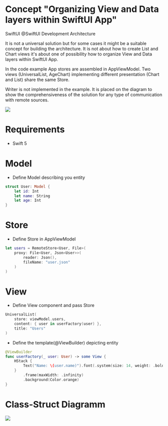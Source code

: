 # Concept "Organizing View and Data layers within SwiftUI App"
SwiftUI @SwiftUI Development Architecture

It is not a universal solution but for some cases it might be a suitable concept for building the architecture.
It is not about how to create List and Chart views it's about one of possibility how to organize View and Data layers within SwiftUI App.

In the code example App stores are assembled in AppViewModel. Two views (UniversalList, AgeChart) implementing different presentation (Chart and List) share the same Store.  

Writer is not implemented in the example. It is placed on the diagram to show the comprehensiveness of the solution for any type of communication with remote sources.

<img src="https://github.com/The-Igor/SwiftUI-MVVM-Concept/blob/main/Resources/swiftui_mvvm.png?raw=true">

# Requirements

* Swift 5

# Model
* Define Model describing you entity
```Swift 
struct User: Model {    
    let id: Int    
    let name: String
    let age: Int
}
```

# Store
* Define Store in AppViewModel
```Swift 
let users = RemoteStore<User, File>(
    proxy: File<User, Json<User>>(
        reader: Json(),
        fileName: "user.json"
    )
)
```

# View

* Define View component and pass Store
```Swift 
UniversalList(
    store: viewModel.users,
    content: { user in userFactory(user) },
    title: "Users"
)

```

* Define the template(@ViewBuilder) depicting entity
```Swift 
@ViewBuilder
func userFactory(_ user: User) -> some View {
    HStack {
        Text("Name: \(user.name)").font(.system(size: 14, weight: .bold))
    }
        .frame(maxWidth: .infinity)
        .background(Color.orange)
}
```


# Class-Struct Diagramm

<img src="https://github.com/The-Igor/SwiftUI-MVVM-Concept/blob/main/Resources/mvvm.png?raw=true">


